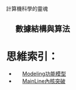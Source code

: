 計算機科學的靈魂
   ## &#160;&#160;&#160;&#160;&#160;數據結構與算法


 # 思維索引：
   * &#160;&#160;&#160;&#160;&#160;[Modeling功能模型](https://github.com/Lost-Monument/NeuralLine/blob/%E8%A1%93%E9%9B%86-COMPUTER/%E6%80%9D%E7%B6%AD%E7%B4%A2%E5%BC%95/Modeling.md)
   * &#160;&#160;&#160;&#160;&#160;[MainLine內核突破](https://github.com/Lost-Monument/NeuralLine/blob/%E8%A1%93%E9%9B%86-COMPUTER/%E6%80%9D%E7%B6%AD%E7%B4%A2%E5%BC%95/MainLine.md)
         
<br />
<br />
